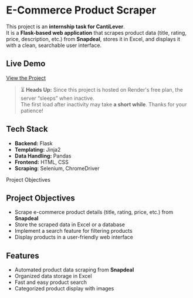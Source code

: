 # E-Commerce Product Scraper

This project is an **internship task for CantiLever**.  
It is a **Flask-based web application** that scrapes product data (title, rating, price, description, etc.) from **Snapdeal**, stores it in Excel, and displays it with a clean, searchable user interface.

## Live Demo
[View the Project](https://snapdealscraper.onrender.com/)
> ⏳ **Heads Up:** Since this project is hosted on Render's free plan, the server “sleeps” when inactive.  
> The first load after inactivity may take **a short while**. Thanks for your patience!


## Tech Stack
- **Backend:** Flask  
- **Templating:** Jinja2  
- **Data Handling:** Pandas  
- **Frontend:** HTML, CSS
- **Scraping**: Selenium, ChromeDriver

Project Objectives

## Project Objectives
- Scrape e-commerce product details (title, rating, price, etc.) from **Snapdeal**  
- Store the scraped data in Excel or a database  
- Implement a search feature for filtering products  
- Display products in a user-friendly web interface  

## Features
- Automated product data scraping from **Snapdeal**  
- Organized data storage in Excel  
- Fast and easy product search  
- Categorized product display with images  

